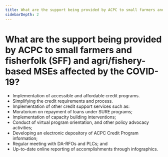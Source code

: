 ```yaml
---
title: What are the support being provided by ACPC to small farmers and fisherfolk SFF and agrifisherybased MSEs affected by the COVID19?
sidebarDepth: 2
---
```


# What are the support being provided by ACPC to small farmers and fisherfolk (SFF) and agri/fishery-based MSEs affected by the COVID-19?


 - Implementation of accessible and affordable credit programs.
 - Simplifying the credit requirements and process.
 - Implementation of other credit support services such as:
 - Moratorium on repayment of loans under SURE programs;
 - Implementation of capacity building interventions;
 - Conduct of virtual program orientation, and other policy advocacy activities;
 - Developing an electronic depository of ACPC Credit Program information;
 - Regular meeting with DA-RFOs and PLCs; and
 - Up-to-date online reporting of accomplishments through infographics.
